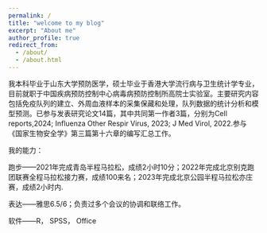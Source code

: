 ```yaml
---
permalink: /
title: "welcome to my blog"
excerpt: "About me"
author_profile: true
redirect_from: 
  - /about/
  - /about.html
---
```

我本科毕业于山东大学预防医学，硕士毕业于香港大学流行病与卫生统计学专业，目前就职于中国疾病预防控制中心病毒病预防控制所高院士实验室。主要研究内容包括免疫队列的建立、外周血液样本的采集保藏和处理，队列数据的统计分析和模型预测。已参与发表研究论文14篇，其中共同第一作者3篇，分别为Cell reports,2024; Influenza Other Respir Virus, 2023; J Med Virol, 2022.参与《国家生物安全学》第三篇第十六章的编写汇总工作。  


我的能力：  

跑步——2021年完成青岛半程马拉松，成绩2小时10分；2022年完成北京别克跑团联赛全程马拉松接力赛，成绩100来名；2023年完成北京公园半程马拉松亦庄赛，成绩2小时内.  

表达——雅思6.5/6；负责过多个会议的协调和联络工作。  

软件——R， SPSS， Office   


